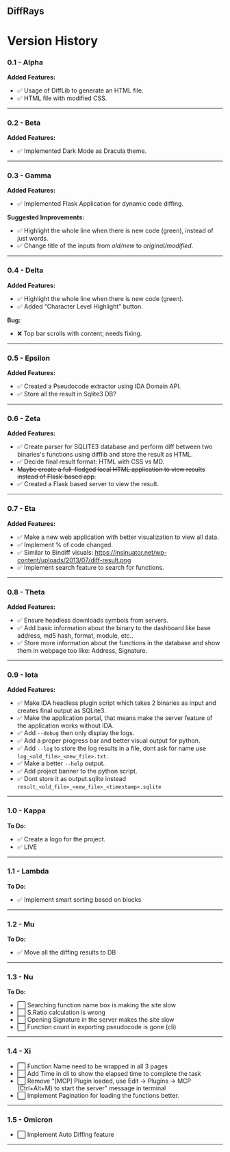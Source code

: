 ## DiffRays

# Version History

### 0.1 - Alpha

**Added Features:**  
- ✅ Usage of DiffLib to generate an HTML file.  
- ✅ HTML file with modified CSS.  

---

### 0.2 - Beta

**Added Features:**  
- ✅ Implemented Dark Mode as Dracula theme.  

---

### 0.3 - Gamma

**Added Features:**  
- ✅ Implemented Flask Application for dynamic code diffing.  

**Suggested Improvements:**  
- ✅ Highlight the whole line when there is new code (green), instead of just words.  
- ✅ Change title of the inputs from *old/new* to *original/modified*.  

---

### 0.4 - Delta 

**Added Features:**  
- ✅ Highlight the whole line when there is new code (green).  
- ✅ Added “Character Level Highlight” button.  

**Bug:**  
- ❌ Top bar scrolls with content; needs fixing.  

---

### 0.5 - Epsilon 

**Added Features:**  
- ✅ Created a Pseudocode extractor using IDA Domain API.
- ✅ Store all the result in Sqlite3 DB?

---

### 0.6 - Zeta 

**Added Features:** 
- ✅ Create parser for SQLITE3 database and perform diff between two binaries's functions using difflib and store the result as HTML.  
- ✅ Decide final result format: HTML with CSS vs MD.  
- ~~Maybe create a full-fledged local HTML application to view results instead of Flask-based app.~~
- ✅ Created a Flask based server to view the result.

---

### 0.7 - Eta 

**Added Features:** 
- ✅ Make a new web application with better visualization to view all data.  
- ✅ Implement % of code changed.  
- ✅ Similar to Bindiff visuals: https://insinuator.net/wp-content/uploads/2013/07/diff-result.png  
- ✅ Implement search feature to search for functions.  

---

### 0.8 - Theta

**Added Features:** 
- ✅ Ensure headless downloads symbols from servers.  
- ✅ Add basic information about the binary to the dashboard like base address, md5 hash, format, module, etc.. 
- ✅ Store more information about the functions in the database and show them in webpage too like: Address, Signature.

---

### 0.9 - Iota

**Added Features:** 
- ✅ Make IDA headless plugin script which takes 2 binaries as input and creates final output as SQLite3.  
- ✅ Make the application portal, that means make the server feature of the application works without IDA.
- ✅ Add `--debug` then only display the logs.
- ✅ Add a proper progress bar and better visual output for python.
- ✅ Add `--log` to store the log results in a file, dont ask for name use `log_<old_file>_<new_file>.txt`.
- ✅ Make a better `--help` output.
- ✅ Add project banner to the python script.
- ✅ Dont store it as output.sqlite instead `result_<old_file>_<new_file>_<timestamp>.sqlite`

---

### 1.0 - Kappa

**To Do:**  
- ✅ Create a logo for the project.  
- ✅ LIVE

---

### 1.1 - Lambda

**To Do:**  
- ✅ Implement smart sorting based on blocks

---

### 1.2 - Mu

**To Do:**  
- ✅ Move all the diffing results to DB

---

### 1.3 - Nu

**To Do:**
- ⬜ Searching function name box is making the site slow
- ⬜ S.Ratio calculation is wrong
- ⬜ Opening Signature in the server makes the site slow
- ⬜ Function count in exporting pseudocode is gone (cli)

---

### 1.4 - Xi

- ⬜ Function Name need to be wrapped in all 3 pages
- ⬜ Add Time in cli to show the elapsed time to complete the task
- ⬜ Remove "[MCP] Plugin loaded, use Edit -> Plugins -> MCP (Ctrl+Alt+M) to start the server" message in terminal
- ⬜ Implement Pagination for loading the functions better.
 
---

### 1.5 - Omicron


- ⬜ Implement Auto Diffing feature

---